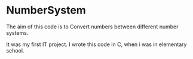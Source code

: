 # NumberSystem
The aim of this code is to Convert numbers between different number systems.

It was my first IT project. I wrote this code in C, when i was in elementary school.
